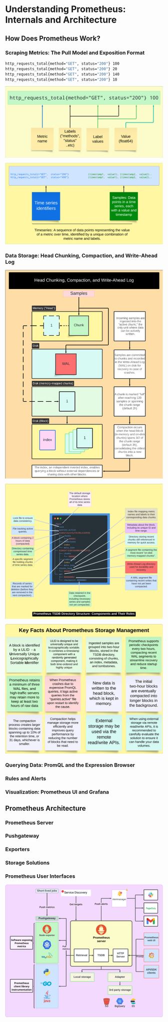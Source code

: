 # Understanding Prometheus: Internals and Architecture


## How Does Prometheus Work?


### Scraping Metrics: The Pull Model and Exposition Format


```bash
http_requests_total{method="GET", status="200"} 100
http_requests_total{method="GET", status="200"} 20
http_requests_total{method="GET", status="200"} 140
http_requests_total{method="GET", status="200"} 10
```

![A sample from a time series](resources/images/33.jpeg)

![Prometheus data model](resources/images/34.jpeg)


### Data Storage: Head Chunking, Compaction, and Write-Ahead Log

![Head chunking, WAL and compaction](resources/images/40.jpeg)

![Prometheus data file tree](resources/images/30.jpeg)

![Key facts](resources/images/36.jpeg)


### Querying Data: PromQL and the Expression Browser


### Rules and Alerts


### Visualization: Prometheus UI and Grafana


## Prometheus Architecture


### Prometheus Server


### Pushgateway


### Exporters


### Storage Solutions


### Prometheus User Interfaces

![How Prometheus works](resources/images/01.jpeg)